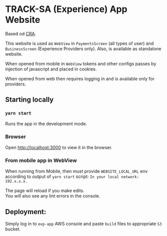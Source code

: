 # TRACK-SA (Experience) App Website

Based od [CRA](https://github.com/facebook/create-react-app).

This website is used as `WebView` in `PaymentsScreen` (all types of user) and `BusinessScreen` (Experience Providers only). Also, is available as standalone website.

When opened from mobile in `WebView` tokens and other configs passes by injection of javascript and placed in cookies.

When opened from web then requires logging in and is available only for providers.

## Starting locally

### `yarn start`

Runs the app in the development mode.<br />

### Browser
Open [http://localhost:3000](http://localhost:3000) to view it in the browser.

### From mobile app in WebView

When running from Mobile, then must provide `WEBSITE_LOCAL_URL` env according to output of `yarn start` script: `In your local network: 192.x.x.x.`

The page will reload if you make edits.<br />
You will also see any lint errors in the console.

## Deployment:
Simply log in to `exp-app` AWS console and paste `build` files to appropriate `S3` bucket.
